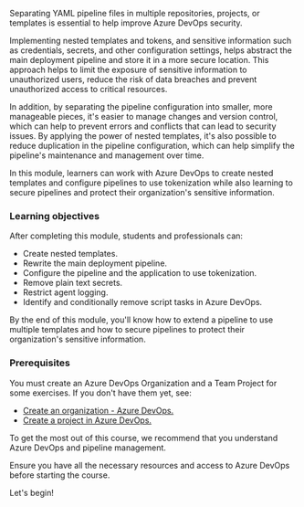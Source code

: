 Separating YAML pipeline files in multiple repositories, projects, or templates is essential to help improve Azure DevOps security.

Implementing nested templates and tokens, and sensitive information such as credentials, secrets, and other configuration settings, helps abstract the main deployment pipeline and store it in a more secure location. This approach helps to limit the exposure of sensitive information to unauthorized users, reduce the risk of data breaches and prevent unauthorized access to critical resources.

In addition, by separating the pipeline configuration into smaller, more manageable pieces, it's easier to manage changes and version control, which can help to prevent errors and conflicts that can lead to security issues. By applying the power of nested templates, it's also possible to reduce duplication in the pipeline configuration, which can help simplify the pipeline's maintenance and management over time.

In this module, learners can work with Azure DevOps to create nested templates and configure pipelines to use tokenization while also learning to secure pipelines and protect their organization's sensitive information.

### Learning objectives

After completing this module, students and professionals can:

- Create nested templates.
- Rewrite the main deployment pipeline.
- Configure the pipeline and the application to use tokenization.
- Remove plain text secrets.
- Restrict agent logging.
- Identify and conditionally remove script tasks in Azure DevOps.

By the end of this module, you'll know how to extend a pipeline to use multiple templates and how to secure pipelines to protect their organization's sensitive information.

### Prerequisites

You must create an Azure DevOps Organization and a Team Project for some exercises. If you don't have them yet, see:

- [Create an organization - Azure DevOps.](/azure/devops/organizations/accounts/create-organization)
- [Create a project in Azure DevOps.](/azure/devops/organizations/projects/create-project)

To get the most out of this course, we recommend that you understand Azure DevOps and pipeline management.

Ensure you have all the necessary resources and access to Azure DevOps before starting the course.

Let's begin!
